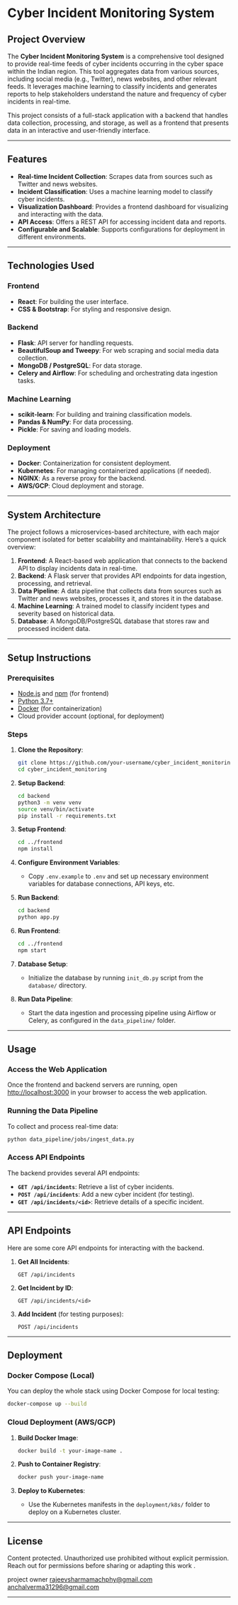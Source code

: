 # Cyber Incident Monitoring System

## Project Overview

The **Cyber Incident Monitoring System** is a comprehensive tool designed to provide real-time feeds of cyber incidents occurring in the cyber space within the Indian region. This tool aggregates data from various sources, including social media (e.g., Twitter), news websites, and other relevant feeds. It leverages machine learning to classify incidents and generates reports to help stakeholders understand the nature and frequency of cyber incidents in real-time. 

This project consists of a full-stack application with a backend that handles data collection, processing, and storage, as well as a frontend that presents data in an interactive and user-friendly interface.

---

## Features

- **Real-time Incident Collection**: Scrapes data from sources such as Twitter and news websites.
- **Incident Classification**: Uses a machine learning model to classify cyber incidents.
- **Visualization Dashboard**: Provides a frontend dashboard for visualizing and interacting with the data.
- **API Access**: Offers a REST API for accessing incident data and reports.
- **Configurable and Scalable**: Supports configurations for deployment in different environments.



---

## Technologies Used

### Frontend
- **React**: For building the user interface.
- **CSS & Bootstrap**: For styling and responsive design.

### Backend
- **Flask**: API server for handling requests.
- **BeautifulSoup and Tweepy**: For web scraping and social media data collection.
- **MongoDB / PostgreSQL**: For data storage.
- **Celery and Airflow**: For scheduling and orchestrating data ingestion tasks.

### Machine Learning
- **scikit-learn**: For building and training classification models.
- **Pandas & NumPy**: For data processing.
- **Pickle**: For saving and loading models.

### Deployment
- **Docker**: Containerization for consistent deployment.
- **Kubernetes**: For managing containerized applications (if needed).
- **NGINX**: As a reverse proxy for the backend.
- **AWS/GCP**: Cloud deployment and storage.

---

## System Architecture

The project follows a microservices-based architecture, with each major component isolated for better scalability and maintainability. Here’s a quick overview:

1. **Frontend**: A React-based web application that connects to the backend API to display incidents data in real-time.
2. **Backend**: A Flask server that provides API endpoints for data ingestion, processing, and retrieval.
3. **Data Pipeline**: A data pipeline that collects data from sources such as Twitter and news websites, processes it, and stores it in the database.
4. **Machine Learning**: A trained model to classify incident types and severity based on historical data.
5. **Database**: A MongoDB/PostgreSQL database that stores raw and processed incident data.

---

## Setup Instructions

### Prerequisites

- [Node.js](https://nodejs.org/) and [npm](https://www.npmjs.com/) (for frontend)
- [Python 3.7+](https://www.python.org/)
- [Docker](https://www.docker.com/) (for containerization)
- Cloud provider account (optional, for deployment)

### Steps

1. **Clone the Repository**:

   ```bash
   git clone https://github.com/your-username/cyber_incident_monitoring.git
   cd cyber_incident_monitoring
   ```

2. **Setup Backend**:

   ```bash
   cd backend
   python3 -m venv venv
   source venv/bin/activate
   pip install -r requirements.txt
   ```

3. **Setup Frontend**:

   ```bash
   cd ../frontend
   npm install
   ```

4. **Configure Environment Variables**:
   - Copy `.env.example` to `.env` and set up necessary environment variables for database connections, API keys, etc.

5. **Run Backend**:

   ```bash
   cd backend
   python app.py
   ```

6. **Run Frontend**:

   ```bash
   cd ../frontend
   npm start
   ```

7. **Database Setup**:
   - Initialize the database by running `init_db.py` script from the `database/` directory.

8. **Run Data Pipeline**:
   - Start the data ingestion and processing pipeline using Airflow or Celery, as configured in the `data_pipeline/` folder.

---

## Usage

### Access the Web Application

Once the frontend and backend servers are running, open [http://localhost:3000](http://localhost:3000) in your browser to access the web application.

### Running the Data Pipeline

To collect and process real-time data:

```bash
python data_pipeline/jobs/ingest_data.py
```

### Access API Endpoints

The backend provides several API endpoints:

- **`GET /api/incidents`**: Retrieve a list of cyber incidents.
- **`POST /api/incidents`**: Add a new cyber incident (for testing).
- **`GET /api/incidents/<id>`**: Retrieve details of a specific incident.

---

## API Endpoints

Here are some core API endpoints for interacting with the backend.

1. **Get All Incidents**:
   ```http
   GET /api/incidents
   ```

2. **Get Incident by ID**:
   ```http
   GET /api/incidents/<id>
   ```

3. **Add Incident** (for testing purposes):
   ```http
   POST /api/incidents
   ```

---

## Deployment

### Docker Compose (Local)

You can deploy the whole stack using Docker Compose for local testing:

```bash
docker-compose up --build
```

### Cloud Deployment (AWS/GCP)

1. **Build Docker Image**:
   ```bash
   docker build -t your-image-name .
   ```

2. **Push to Container Registry**:
   ```bash
   docker push your-image-name
   ```

3. **Deploy to Kubernetes**:
   - Use the Kubernetes manifests in the `deployment/k8s/` folder to deploy on a Kubernetes cluster.

---

## License

Content protected. Unauthorized use prohibited without explicit permission. Reach out for permissions before sharing or adapting this work .

project owner
rajeevsharmamachphy@gmail.com
anchalverma31296@gmail.com

---
